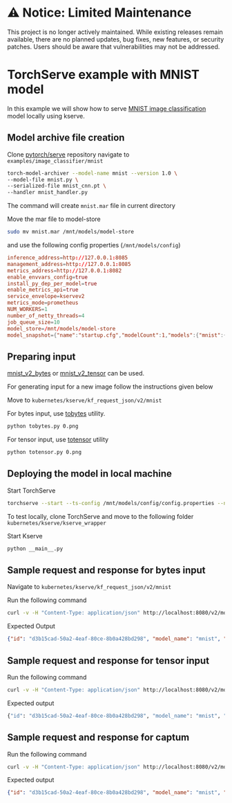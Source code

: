 # ⚠️ Notice: Limited Maintenance

This project is no longer actively maintained. While existing releases remain available, there are no planned updates, bug fixes, new features, or security patches. Users should be aware that vulnerabilities may not be addressed.

# TorchServe example with MNIST model

In this example we will show how to serve [MNIST image classification](https://github.com/pytorch/serve/tree/master/examples/image_classifier/mnist)
model locally using kserve.

## Model archive file creation

Clone [pytorch/serve](https://github.com/pytorch/serve) repository
navigate to `examples/image_classifier/mnist`

```bash
torch-model-archiver --model-name mnist --version 1.0 \
--model-file mnist.py \
--serialized-file mnist_cnn.pt \
--handler mnist_handler.py
```

The command will create `mnist.mar` file in current directory

Move the mar file to model-store

```bash
sudo mv mnist.mar /mnt/models/model-store
```

and use the following config properties (`/mnt/models/config`)

```conf
inference_address=http://127.0.0.1:8085
management_address=http://127.0.0.1:8085
metrics_address=http://127.0.0.1:8082
enable_envvars_config=true
install_py_dep_per_model=true
enable_metrics_api=true
service_envelope=kservev2
metrics_mode=prometheus
NUM_WORKERS=1
number_of_netty_threads=4
job_queue_size=10
model_store=/mnt/models/model-store
model_snapshot={"name":"startup.cfg","modelCount":1,"models":{"mnist":{"1.0":{"defaultVersion":true,"marName":"mnist.mar","minWorkers":1,"maxWorkers":5,"batchSize":1,"maxBatchDelay":5000,"responseTimeout":120}}}}
```

## Preparing input

[mnist_v2_bytes](mnist_v2_bytes.json) or [mnist_v2_tensor](mnist_v2_tensor.json) can be used.

For generating input for a new image follow the instructions given below

Move to `kubernetes/kserve/kf_request_json/v2/mnist`

For bytes input, use [tobytes](tobytes.py) utility.

```bash
python tobytes.py 0.png
```

For tensor input, use [totensor](totensor.py) utility

```bash
python totensor.py 0.png
```

## Deploying the model in local machine

Start TorchServe

```bash
torchserve --start --ts-config /mnt/models/config/config.properties --ncs
```

To test locally, clone TorchServe and move to the following folder `kubernetes/kserve/kserve_wrapper`

Start Kserve

```bash
python __main__.py
```

## Sample request and response for bytes input

Navigate to `kubernetes/kserve/kf_request_json/v2/mnist`

Run the following command

```bash
curl -v -H "Content-Type: application/json" http://localhost:8080/v2/models/mnist/infer -d @./mnist_v2_bytes.json
```

Expected Output

```json
{"id": "d3b15cad-50a2-4eaf-80ce-8b0a428bd298", "model_name": "mnist", "model_version": "1.0", "outputs": [{"name": "predict", "shape": [1], "datatype": "INT64", "data": [0]}]}
```

## Sample request and response for tensor input


Run the following command

```bash
curl -v -H "Content-Type: application/json" http://localhost:8080/v2/models/mnist/infer -d @./mnist_v2_tensor.json
```

Expected output

```bash
{"id": "d3b15cad-50a2-4eaf-80ce-8b0a428bd298", "model_name": "mnist", "model_version": "1.0", "outputs": [{"name": "predict", "shape": [1], "datatype": "INT64", "data": [0]}]}
```

## Sample request and response for captum

Run the following command

```bash
curl -v -H "Content-Type: application/json" http://localhost:8080/v2/models/mnist/explain -d @./mnist_v2_bytes.json
```

Expected output

```json
{"id": "d3b15cad-50a2-4eaf-80ce-8b0a428bd298", "model_name": "mnist", "model_version": "1.0", "outputs": [{"name": "explain", "shape": [1, 28, 28], "datatype": "FP64", "data": [-0.0, -0.0, -0.0, -0.0, -0.0, -0.0, -0.0, -0.0, -0.0, -0.0, -0.0, -0.0, -0.0, -0.0, -0.0, -0.0, 0.0, -0.0, -0.0, 0.0, -0.0, 0.0, -0.0, -0.0, -0.0, -0.0, -0.0, 0.0, -0.0, -0.0, -0.0, -0.0, -0.0, -0.0, -0.0, 0.0, -0.0, 0.0, -0.0, -0.0, -0.0, 0.0, 0.0, 0.0, 0.0, 0.0, 0.0, 0.0, 0.0, 0.0, -0.0, -0.0, 0.0, 0.0, -0.0, 0.0, -0.0, -0.0, -0.0, -0.0, -0.0, 0.0, 0.0, 0.0, 0.0, 0.0, 0.0, 0.0, 0.0, 0.0, -0.0, -0.0, -0.0, 0.0, -0.0, 0.0, 0.0, 0.0, -0.0, -0.0, -0.0, 0.0, -0.0, 0.0, -0.0, -0.0, -0.0, -0.0, 0.0, 0.0, 0.0, 0.0, 0.0, 0.0, 0.0, -0.0, -0.0, 0.0, 0.0, -0.0, -0.0, -0.0, -0.0, -0.0, 0.0, 0.0, -0.0, -0.0, -0.0, 0.0, 0.0, 0.0, -0.0, -0.0, -0.0, -0.0, 0.0, 0.0, 0.0, 0.0, 0.0, 0.0, -0.0, -0.0040547529196303285, -0.000226128774499257, -0.00012734138382422276, 0.005648369544853077, 0.0089047843954152, 0.002638536593970295, 0.002680245911942565, -0.0026578015819202173, -0.0, -0.0, -0.0, -0.0, -0.0, -0.0, 0.0, -0.0, -0.0, -0.0, -0.0, -0.0, 0.0, 0.0, 0.0, 0.0, 0.0, 0.0, 0.00024465771891337887, 0.0008218450954311162, 0.01528591767842519, 0.007512832335428859, 0.00709498458333515, 0.0034056686436576803, -0.002091925041823873, -0.0007800293875604465, 0.02299587827540853, 0.019004329367380418, -0.0012529559050418735, -0.0014666116646934577, -0.0, -0.0, -0.0, 0.0, 0.0, 0.0, 0.0, -0.0, -0.0, -0.0, -0.0, 0.0, 0.0, 0.0, 0.0, 0.0, 0.005298396405518712, -0.0007901605729004231, 0.0039060659926479398, 0.023174082126728335, 0.01723791770922474, 0.010867034167828598, 0.003001563229273835, 0.00622421771715703, 0.006120712207087491, 0.01673632965122119, 0.005674718948781803, 0.004344134599735745, -0.0012328422311881568, -0.0, -0.0, -0.0, 0.0, 0.0, -0.0, -0.0, -0.0, 0.0, 0.0, 0.0, 0.0, 0.0, -0.0, 0.0006867353833785289, 0.009772899792600862, -0.0038754932221901437, 0.001798693579973005, 0.001307544047675232, -0.0024510981010352315, -0.0008806773488194292, -0.0, -0.0, -0.00014277890760828639, -0.009322313235257151, 0.020608317727589167, 0.004351394518148479, -0.0007875566214137449, -0.0009075897508410689, -0.0, -0.0, 0.0, 0.0, 0.0, -0.0, -0.0, 0.0, 0.0, 0.0, 0.0, 0.0, 0.0, 0.00022247238084657642, -0.0007829029819622099, 0.0026663695200516055, 0.0009733366691924418, 0.0, -0.0, 0.0, 0.0, 0.0, 0.0, -0.0, 0.0004323207980879993, 0.023657171939959983, 0.01069484496100618, -0.0023759529165659743, -0.0, -0.0, 0.0, 0.0, -0.0, -0.0, -0.0, 0.0, 0.0, 0.0, 0.0, 0.0, -0.0, -0.002074797197335781, -0.002320101263777886, -0.001289920656543141, 0.0, 0.0, 0.0, -0.0, -0.0, -0.0, -0.0, -0.0, -0.0, 0.007629679763806616, 0.01044862710854819, 0.00025032875474040415, -0.0, -0.0, 0.0, 0.0, 0.0, -0.0, -0.0, 0.0, 0.0, 0.0, 0.0, -0.0, -0.0, -0.0003770836745884539, -0.005156369309364184, 0.0012477582083019567, 0.0, 0.0, 0.0, 0.0, 0.0, -0.0, -0.0, 0.0, -0.0, -4.442513564501309e-05, 0.010248046436803096, 0.0009971133914441863, -0.0, -0.0, 0.0, 0.0, 0.0, -0.0, -0.0, 0.0, -0.0, 0.0, 0.0, -0.0, 0.0004501048922351147, -0.00196305355861066, -0.0006664792277975681, 0.0020157403871024866, 0.0, 0.0, -0.0, -0.0, -0.0, -0.0, -0.0, 0.0, -0.0, -0.002214456978582924, 0.008361583668963536, 0.0031401942747203444, -0.0, -0.0, 0.0, 0.0, 0.0, -0.0, -0.0, -0.0, -0.0, -0.0, -0.0, -0.0, -0.0028943545250037983, -0.0031301382844878753, 0.002113252994616467, 0.0, 0.0, 0.0, 0.0, 0.0, -0.0, -0.0, 0.0, -0.0, -0.0, -0.0010321050071136991, 0.008905753948020954, 0.0028464383724280478, -0.0, -0.0, 0.0, 0.0, 0.0, -0.0, -0.0, -0.0, -0.0, -0.0, -0.0, 0.0, -0.0053052889804602885, -0.0019271100770928186, 0.0012090042664300153, 0.0, 0.0, 0.0, -0.0, -0.0, -0.0, 0.0, 0.0, 0.0, -0.0, -0.0011945155805738324, 0.005654442809865844, 0.0020132075147173286, -0.0, -0.0, 0.0, 0.0, 0.0, -0.0, -0.0, -0.0, -0.0, -0.0, -0.0, 0.0, -0.0014689358119857122, 0.0010743412654248086, 0.0, 0.0, 0.0, 0.0, -0.0, -0.0, -0.0, -0.0, 0.0, -0.0, -0.0, -0.0017047980433136346, 0.0029066051664685937, -0.0007805868937027288, -0.0, -0.0, 0.0, 0.0, 0.0, -0.0, -0.0, -0.0, 0.0, -0.0, -0.0, 5.541726090138969e-05, 0.0014516115182299915, 0.0002827700518397855, 0.0, 0.0, 0.0, -0.0, -0.0, -0.0, 0.0, 0.0, 0.0, 0.0, -0.0, -0.001440140782635336, 0.002381249982038837, 0.002146825452068144, -0.0, -0.0, 0.0, -0.0, 0.0, -0.0, -0.0, -0.0, -0.0, -0.0, -0.0, 0.001150052970321427, 0.0002865015237050364, 0.0029798150346815985, 0.0, 0.0, 0.0, -0.0, -0.0, -0.0, 0.0, 0.0, 0.0, -0.0, -0.0, -0.001775029606380323, 0.000833985914685474, -0.003770739075457816, -0.0, -0.0, 0.0, 0.0, 0.0, -0.0, -0.0, -0.0, -0.0, 0.0, 0.0, -0.0006093176893524411, -0.00046905781658387527, 0.0034053217440919658, 0.0, 0.0, 0.0, 0.0, -0.0, -0.0, -0.0, 0.0, -0.0, -0.0, -0.0007450012183962096, 0.001298767353118675, -0.008499247802184222, -6.145165255574976e-05, -0.0, -0.0, -0.0, 0.0, 0.0, -0.0, -0.0, -0.0, 0.0, -0.0, 0.0, 0.0011809726462884672, -0.0018384763902449712, 0.005411106715800028, 0.0, 0.0, 0.0, 0.0, -0.0, -0.0, -0.0, -0.0, 0.0, -0.0021392341817010304, 0.0003259163122540385, -0.005276118905978749, -0.0019509840184772497, -9.545685077687876e-07, 0.0, -0.0, 0.0, 0.0, 0.0, -0.0, -0.0, -0.0, -0.0, 0.0, 0.0, 0.0007772404694664217, -0.0001517954537059768, 0.006481484678129392, -0.0, 0.0, 0.0, -0.0, -0.0, -0.0, -0.0, -0.0, 8.098064554131295e-05, -0.0024904264199929506, -0.0020718618328775897, -5.3411287747038166e-05, -0.0004556472202791715, 0.0, -0.0, -0.0, 0.0, 0.0, 0.0, -0.0, -0.0, -0.0, -0.0, 0.0, 0.0, 0.0, 0.0022750984867578, 0.001716405971437602, 0.0003221344811922982, -0.0, -0.0, -0.0, -0.0, -0.0, -0.0015560282437342534, 9.107229584202956e-05, 0.0008772841867241755, 0.0006502979194500701, -0.004128780661881036, 0.0006030386196211547, 0.0, -0.0, 0.0, -0.0, -0.0, 0.0, 0.0, -0.0, -0.0, 0.0, -0.0, -0.0, 0.0, 0.0, 0.0013959959731925453, 0.0026791526421029673, 0.002399500793142178, -0.00044960969955281656, 0.003101832495190209, 0.007494535809079955, 0.002864118744003058, -0.003052590549800204, 0.003420222341277871, 0.0014924017873988514, -0.0009357389226494119, 0.0007856229438140384, -0.001843397373255761, 1.6031851430693252e-05, 0.0, 0.0, -0.0, -0.0, 0.0, 0.0, -0.0, -0.0, -0.0, -0.0, -0.0, -0.0, -0.0, 0.0, -0.000699901824825285, 0.0043822508549258565, -0.003541931476855951, -0.0028896746311921715, -0.0004873454583246359, -0.006087345141728267, 0.000388224886755815, 0.002533641621974457, -0.004352836429303485, -0.0006079421449756437, -0.003810133409713042, -0.0008284413779488711, 0.0, -0.0, 0.0, 0.0, -0.0, 0.0, 0.0, 0.0, -0.0, -0.0, -0.0, 0.0, -0.0, -0.0, -0.0, -0.0, -0.0, 0.0010901530854686326, -0.013135007707490608, 0.0004734520308098294, 0.0020504232707536456, -0.006609452262924153, 0.0023647861306777536, 0.004678920703192049, -0.0018122526857900652, 0.0021375383049022263, 0.0, -0.0, -0.0, 0.0, 0.0, -0.0, -0.0, -0.0, 0.0, 0.0, 0.0, -0.0, -0.0, 0.0, -0.0, -0.0, -0.0, -0.0, 0.0, 0.0, 0.0, 0.0, 0.0, 0.0, 0.0, 0.0, 0.0, 0.0, -0.0, -0.0, -0.0, 0.0, -0.0, -0.0, 0.0, 0.0, 0.0, 0.0, 0.0, -0.0, -0.0, -0.0, 0.0, 0.0, -0.0, -0.0, 0.0, -0.0, 0.0, 0.0, 0.0, 0.0, 0.0, 0.0, 0.0, -0.0, -0.0, 0.0, -0.0, -0.0, -0.0, 0.0, 0.0, 0.0, 0.0, 0.0, 0.0, -0.0, -0.0, -0.0, 0.0, 0.0, -0.0, -0.0, -0.0, 0.0, 0.0, 0.0, 0.0, -0.0, -0.0, -0.0, -0.0, -0.0, -0.0, -0.0, -0.0, 0.0, 0.0, -0.0, 0.0, 0.0, 0.0, 0.0, 0.0, 0.0, 0.0, 0.0, 0.0, -0.0, -0.0, 0.0, 0.0, 0.0, 0.0, 0.0, 0.0, -0.0, 0.0, -0.0, -0.0, -0.0, -0.0, 0.0, 0.0, 0.0, 0.0, 0.0, 0.0, 0.0, 0.0, 0.0, 0.0]}]}
```
